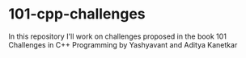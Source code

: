 # 101-cpp-challenges

In this repository I'll work on challenges proposed in the book 101 Challenges in C++ Programming by Yashyavant and Aditya Kanetkar
